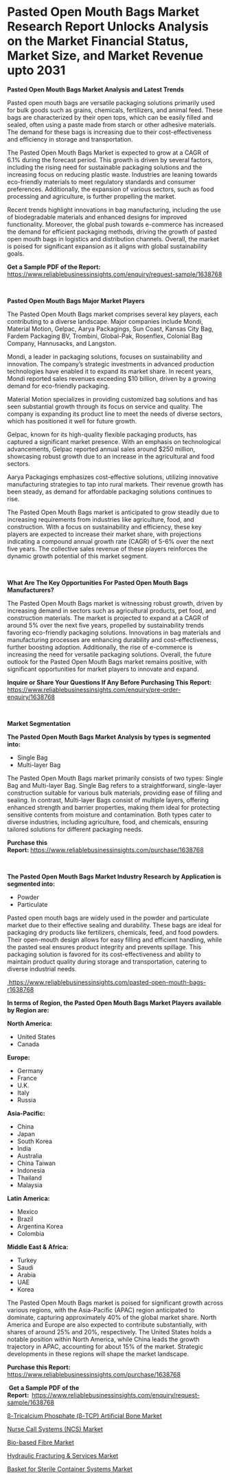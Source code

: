 <p><h1>Pasted Open Mouth Bags Market Research Report Unlocks Analysis on the Market Financial Status, Market Size, and Market Revenue upto 2031</h1></p><p><strong>Pasted Open Mouth Bags Market Analysis and Latest Trends</strong></p>
<p><p>Pasted open mouth bags are versatile packaging solutions primarily used for bulk goods such as grains, chemicals, fertilizers, and animal feed. These bags are characterized by their open tops, which can be easily filled and sealed, often using a paste made from starch or other adhesive materials. The demand for these bags is increasing due to their cost-effectiveness and efficiency in storage and transportation.</p><p>The Pasted Open Mouth Bags Market is expected to grow at a CAGR of 6.1% during the forecast period. This growth is driven by several factors, including the rising need for sustainable packaging solutions and the increasing focus on reducing plastic waste. Industries are leaning towards eco-friendly materials to meet regulatory standards and consumer preferences. Additionally, the expansion of various sectors, such as food processing and agriculture, is further propelling the market. </p><p>Recent trends highlight innovations in bag manufacturing, including the use of biodegradable materials and enhanced designs for improved functionality. Moreover, the global push towards e-commerce has increased the demand for efficient packaging methods, driving the growth of pasted open mouth bags in logistics and distribution channels. Overall, the market is poised for significant expansion as it aligns with global sustainability goals.</p></p>
<p><strong>Get a Sample PDF of the Report:&nbsp;</strong> <a href="https://www.reliablebusinessinsights.com/enquiry/request-sample/1638768?utm_campaign=118&utm_medium=2&utm_source=Github&utm_content=ia&utm_term=07122024&utm_id=pasted-open-mouth-bags">https://www.reliablebusinessinsights.com/enquiry/request-sample/1638768</a></p>
<p>&nbsp;</p>
<p><strong>Pasted Open Mouth Bags Major Market Players</strong></p>
<p><p>The Pasted Open Mouth Bags market comprises several key players, each contributing to a diverse landscape. Major companies include Mondi, Material Motion, Gelpac, Aarya Packagings, Sun Coast, Kansas City Bag, Fardem Packaging BV, Trombini, Global-Pak, Rosenflex, Colonial Bag Company, Hannusacks, and Langston. </p><p>Mondi, a leader in packaging solutions, focuses on sustainability and innovation. The company’s strategic investments in advanced production technologies have enabled it to expand its market share. In recent years, Mondi reported sales revenues exceeding $10 billion, driven by a growing demand for eco-friendly packaging.</p><p>Material Motion specializes in providing customized bag solutions and has seen substantial growth through its focus on service and quality. The company is expanding its product line to meet the needs of diverse sectors, which has positioned it well for future growth.</p><p>Gelpac, known for its high-quality flexible packaging products, has captured a significant market presence. With an emphasis on technological advancements, Gelpac reported annual sales around $250 million, showcasing robust growth due to an increase in the agricultural and food sectors.</p><p>Aarya Packagings emphasizes cost-effective solutions, utilizing innovative manufacturing strategies to tap into rural markets. Their revenue growth has been steady, as demand for affordable packaging solutions continues to rise.</p><p>The Pasted Open Mouth Bags market is anticipated to grow steadily due to increasing requirements from industries like agriculture, food, and construction. With a focus on sustainability and efficiency, these key players are expected to increase their market share, with projections indicating a compound annual growth rate (CAGR) of 5-6% over the next five years. The collective sales revenue of these players reinforces the dynamic growth potential of this market segment.</p></p>
<p>&nbsp;</p>
<p><strong>What Are The Key Opportunities For Pasted Open Mouth Bags Manufacturers?</strong></p>
<p><p>The Pasted Open Mouth Bags market is witnessing robust growth, driven by increasing demand in sectors such as agricultural products, pet food, and construction materials. The market is projected to expand at a CAGR of around 5% over the next five years, propelled by sustainability trends favoring eco-friendly packaging solutions. Innovations in bag materials and manufacturing processes are enhancing durability and cost-effectiveness, further boosting adoption. Additionally, the rise of e-commerce is increasing the need for versatile packaging solutions. Overall, the future outlook for the Pasted Open Mouth Bags market remains positive, with significant opportunities for market players to innovate and expand.</p></p>
<p><strong>Inquire or Share Your Questions If Any Before Purchasing This Report:</strong> <a href="https://www.reliablebusinessinsights.com/enquiry/pre-order-enquiry/1638768?utm_campaign=118&utm_medium=2&utm_source=Github&utm_content=ia&utm_term=07122024&utm_id=pasted-open-mouth-bags">https://www.reliablebusinessinsights.com/enquiry/pre-order-enquiry/1638768</a></p>
<p>&nbsp;</p>
<p><strong>Market Segmentation</strong></p>
<p><strong>The Pasted Open Mouth Bags Market Analysis by types is segmented into:</strong></p>
<p><ul><li>Single Bag</li><li>Multi-layer Bag</li></ul></p>
<p><p>The Pasted Open Mouth Bags market primarily consists of two types: Single Bag and Multi-layer Bag. Single Bag refers to a straightforward, single-layer construction suitable for various bulk materials, providing ease of filling and sealing. In contrast, Multi-layer Bags consist of multiple layers, offering enhanced strength and barrier properties, making them ideal for protecting sensitive contents from moisture and contamination. Both types cater to diverse industries, including agriculture, food, and chemicals, ensuring tailored solutions for different packaging needs.</p></p>
<p><strong>Purchase this Report:&nbsp;</strong><a href="https://www.reliablebusinessinsights.com/purchase/1638768?utm_campaign=118&utm_medium=2&utm_source=Github&utm_content=ia&utm_term=07122024&utm_id=pasted-open-mouth-bags">https://www.reliablebusinessinsights.com/purchase/1638768</a></p>
<p>&nbsp;</p>
<p><strong>The Pasted Open Mouth Bags Market Industry Research by Application is segmented into:</strong></p>
<p><ul><li>Powder</li><li>Particulate</li></ul></p>
<p><p>Pasted open mouth bags are widely used in the powder and particulate market due to their effective sealing and durability. These bags are ideal for packaging dry products like fertilizers, chemicals, feed, and food powders. Their open-mouth design allows for easy filling and efficient handling, while the pasted seal ensures product integrity and prevents spillage. This packaging solution is favored for its cost-effectiveness and ability to maintain product quality during storage and transportation, catering to diverse industrial needs.</p></p>
<p><a href="https://www.reliablebusinessinsights.com/pasted-open-mouth-bags-r1638768?utm_campaign=118&utm_medium=2&utm_source=Github&utm_content=ia&utm_term=07122024&utm_id=pasted-open-mouth-bags">&nbsp;https://www.reliablebusinessinsights.com/pasted-open-mouth-bags-r1638768</a></p>
<p><strong>In terms of Region, the Pasted Open Mouth Bags Market Players available by Region are:</strong></p>
<p>
    <p> <strong> North America: </strong>
        <ul>
            <li>United States</li>
            <li>Canada</li>
        </ul>
        </p> 
    <p> <strong> Europe: </strong>
        <ul>
            <li>Germany</li>
            <li>France</li>
            <li>U.K.</li>
            <li>Italy</li>
            <li>Russia</li>
        </ul>
        </p> 
    <p> <strong> Asia-Pacific: </strong>
        <ul>
            <li>China</li>
            <li>Japan</li>
            <li>South Korea</li>
            <li>India</li>
            <li>Australia</li>
            <li>China Taiwan</li>
            <li>Indonesia</li>
            <li>Thailand</li>
            <li>Malaysia</li>
        </ul>
        </p> 
    <p> <strong> Latin America: </strong>
        <ul>
            <li>Mexico</li>
            <li>Brazil</li>
            <li>Argentina Korea</li>
            <li>Colombia</li>
        </ul>
        </p> 
    <p> <strong> Middle East & Africa: </strong>
        <ul>
            <li>Turkey</li>
            <li>Saudi</li>
            <li>Arabia</li>
            <li>UAE</li>
            <li>Korea</li>
        </ul>
    </p>
    </p>
<p><p>The Pasted Open Mouth Bags market is poised for significant growth across various regions, with the Asia-Pacific (APAC) region anticipated to dominate, capturing approximately 40% of the global market share. North America and Europe are also expected to contribute substantially, with shares of around 25% and 20%, respectively. The United States holds a notable position within North America, while China leads the growth trajectory in APAC, accounting for about 15% of the market. Strategic developments in these regions will shape the market landscape.</p></p>
<p><strong>Purchase this Report: </strong><a href="https://www.reliablebusinessinsights.com/purchase/1638768?utm_campaign=118&utm_medium=2&utm_source=Github&utm_content=ia&utm_term=07122024&utm_id=pasted-open-mouth-bags">https://www.reliablebusinessinsights.com/purchase/1638768</a></p>
<p>&nbsp;<strong>Get a Sample PDF of the Report:&nbsp;&nbsp;</strong><a href="https://www.reliablebusinessinsights.com/enquiry/request-sample/1638768?utm_campaign=118&utm_medium=2&utm_source=Github&utm_content=ia&utm_term=07122024&utm_id=pasted-open-mouth-bags">https://www.reliablebusinessinsights.com/enquiry/request-sample/1638768</a></p>
<p><strong></strong></p>
<p><p><a href="https://issuu.com/reportprime-2/docs/b-tricalcium-phosphate-b-tcp-artificial-bone-marke?utm_campaign=118&utm_medium=2&utm_source=Github&utm_content=ia&utm_term=07122024&utm_id=pasted-open-mouth-bags">β-Tricalcium Phosphate (β-TCP) Artificial Bone Market</a></p><p><a href="https://www.linkedin.com/pulse/breaking-down-nurse-call-systems-ncs-market-growth-126-cagr-x2w9f?utm_campaign=118&utm_medium=2&utm_source=Github&utm_content=ia&utm_term=07122024&utm_id=pasted-open-mouth-bags">Nurse Call Systems (NCS) Market</a></p><p><a href="https://github.com/christalmodica79/Market-Research-Report-List-1/blob/main/bio-based-fibre-market.md?utm_campaign=118&utm_medium=2&utm_source=Github&utm_content=ia&utm_term=07122024&utm_id=pasted-open-mouth-bags">Bio-based Fibre Market</a></p><p><a href="https://www.linkedin.com/pulse/positive-growth-outlook-global-hydraulic-fracturing-services-pqrle?utm_campaign=118&utm_medium=2&utm_source=Github&utm_content=ia&utm_term=07122024&utm_id=pasted-open-mouth-bags">Hydraulic Fracturing & Services Market</a></p><p><a href="https://issuu.com/reportprime-2/docs/basket-for-sterile-container-systems-market-size-2?utm_campaign=118&utm_medium=2&utm_source=Github&utm_content=ia&utm_term=07122024&utm_id=pasted-open-mouth-bags">Basket for Sterile Container Systems Market</a></p></p>